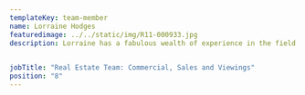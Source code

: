 ```yaml
---
templateKey: team-member
name: Lorraine Hodges
featuredimage: ../../static/img/R11-000933.jpg
description: Lorraine has a fabulous wealth of experience in the field of holiday rentals and real estate. Her knowledge of the market place is first class and as our newest team member, she brings passion and drive to the fore! Always working at high speed, Lorraine brings a real sales focus to the Smarta Family. 
 

jobTitle: "Real Estate Team: Commercial, Sales and Viewings"
position: "8"
---
```


